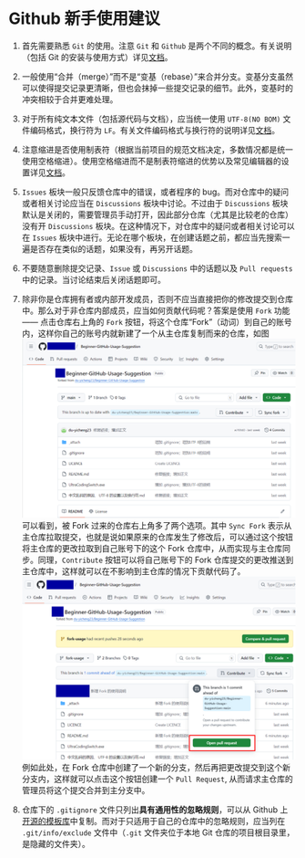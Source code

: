 # Github 新手使用建议

1. 首先需要熟悉 `Git` 的使用。注意 `Git` 和 `Github` 是两个不同的概念。有关说明（包括 Git 的安装与使用方式）详见[文档](./Git与Github.md)。

2. 一般使用“合并（merge）”而不是“变基（rebase）”来合并分支。变基分支虽然可以使得提交记录更清晰，但也会抹掉一些提交记录的细节。此外，变基时的冲突相较于合并更难处理。

3. 对于所有纯文本文件（包括源代码与文档），应当统一使用 `UTF-8(NO BOM)` 文件编码格式，换行符为 `LF`。有关文件编码格式与换行符的说明详见[文档](./中文乱码的原因、%20UTF-8%20的设置以及换行符.md)。

4. 注意缩进是否使用制表符（根据当前项目的规范文档决定，多数情况都是统一使用空格缩进）。使用空格缩进而不是制表符缩进的优势以及常见编辑器的设置详见[文档](./空格缩进与制表符缩进.md)。

5. `Issues` 板块一般只反馈仓库中的错误，或者程序的 bug。而对仓库中的疑问或者相关讨论应当在 `Discussions` 板块中讨论。不过由于 `Discussions` 板块默认是关闭的，需要管理员手动打开，因此部分仓库（尤其是比较老的仓库）没有开 `Discussions` 板块。在这种情况下，对仓库中的疑问或者相关讨论可以在 `Issues` 板块中进行。无论在哪个板块，在创建话题之前，都应当先搜索一遍是否存在类似的话题，如果没有，再另开话题。

6. 不要随意删除提交记录、`Issue` 或 `Discussions` 中的话题以及 `Pull requests` 中的记录。当讨论结束后关闭话题即可。

7. 除非你是仓库拥有者或内部开发成员，否则不应当直接把你的修改提交到仓库中。那么对于非仓库内部成员，应当如何贡献代码呢？答案是使用 `Fork` 功能 —— 点击仓库右上角的 `Fork` 按钮，将这个仓库“Fork”（动词）到自己的账号内，这样你自己的账号内就新建了一个从主仓库复制而来的仓库，如图<br>
![forked-repo-example.jpg](./_assets/forked-repo-example.jpg)<br>
可以看到，被 Fork 过来的仓库右上角多了两个选项。其中 `Sync Fork` 表示从主仓库拉取提交，也就是说如果原来的仓库发生了修改后，可以通过这个按钮将主仓库的更改拉取到自己账号下的这个 Fork 仓库中，从而实现与主仓库同步。同理，`Contribute` 按钮可以将自己账号下的 Fork 仓库提交的更改推送到主仓库中，这样就可以在不影响到主仓库的情况下贡献代码了。<br>
![fork-repo-pull-request-demo.jpg](./_assets/fork-repo-pull-request-demo.jpg)<br>
例如此处，在 Fork 仓库中创建了一个新的分支，然后再把更改提交到这个新分支内，这样就可以点击这个按钮创建一个 `Pull Request`, 从而请求主仓库的管理员将这个提交合并到主分支中。

8. 仓库下的 `.gitignore` 文件只列出**具有通用性的忽略规则**，可以从 Github 上[开源的模板库](https://github.com/github/gitignore)中复制。而对于只适用于自己的仓库中的忽略规则，应当列在 `.git/info/exclude` 文件中（`.git` 文件夹位于本地 Git 仓库的项目根目录里，是隐藏的文件夹）。
